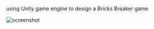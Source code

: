 
using Unity game engine to design a Bricks Breaker game

![screenshot](https://user-images.githubusercontent.com/85714356/122908231-911d4a80-d35c-11eb-9599-78290a269766.png)

